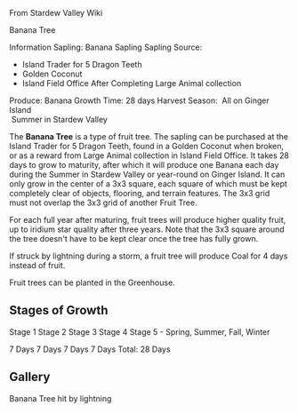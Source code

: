 From Stardew Valley Wiki

Banana Tree

Information Sapling: Banana Sapling Sapling Source:

- Island Trader for 5 Dragon Teeth
- Golden Coconut
- Island Field Office After Completing Large Animal collection

Produce: Banana Growth Time: 28 days Harvest Season:  All on Ginger Island  
 Summer in Stardew Valley

The **Banana Tree** is a type of fruit tree. The sapling can be purchased at the Island Trader for 5 Dragon Teeth, found in a Golden Coconut when broken, or as a reward from Large Animal collection in Island Field Office. It takes 28 days to grow to maturity, after which it will produce one Banana each day during the Summer in Stardew Valley or year-round on Ginger Island. It can only grow in the center of a 3x3 square, each square of which must be kept completely clear of objects, flooring, and terrain features. The 3x3 grid must not overlap the 3x3 grid of another Fruit Tree.

For each full year after maturing, fruit trees will produce higher quality fruit, up to iridium star quality after three years. Note that the 3x3 square around the tree doesn't have to be kept clear once the tree has fully grown.

If struck by lightning during a storm, a fruit tree will produce Coal for 4 days instead of fruit.

Fruit trees can be planted in the Greenhouse.

## Stages of Growth

Stage 1 Stage 2 Stage 3 Stage 4 Stage 5 - Spring, Summer, Fall, Winter

7 Days 7 Days 7 Days 7 Days Total: 28 Days

## Gallery

Banana Tree hit by lightning